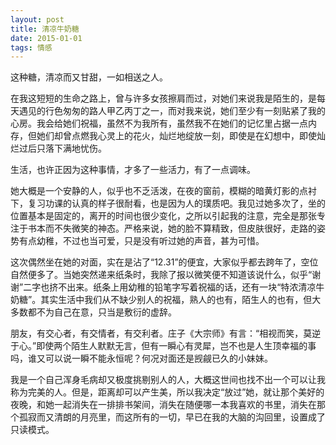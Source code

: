 ```yaml
---
layout: post
title: 清凉牛奶糖
date: 2015-01-01
tags: 情感
---
```


这种糖，清凉而又甘甜，一如相送之人。

在我这短短的生命之路上，曾与许多女孩擦肩而过，对她们来说我是陌生的，是每天遇见的行色匆匆的路人甲乙丙丁之一，而对我来说，她们至少有一刻贴紧了我的心房。我会给她们祝福，虽然不为我所有，虽然我不在她们的记忆里占据一点内存，但她们却曾点燃我心灵上的花火，灿烂地绽放一刻，即使是在幻想中，即使灿烂过后只落下满地忧伤。

生活，也许正因为这种事情，才多了一些活力，有了一点调味。

她大概是一个安静的人，似乎也不乏活泼，在夜的窗前，模糊的暗黄灯影的点衬下，复习功课的认真的样子很耐看，也是因为人的璞质吧。我见过她多次了，坐的位置基本是固定的，离开的时间也很少变化，之所以引起我的注意，完全是那张专注于书本而不失微笑的神态。严格来说，她的脸不算精致，但皮肤很好，走路的姿势有点幼稚，不过也当可爱，只是没有听过她的声音，甚为可惜。

这次偶然坐在她的对面，实在是沾了“12.31”的便宜，大家似乎都去跨年了，空位自然便多了。当她突然递来纸条时，我除了报以微笑便不知道该说什么，似乎“谢谢”二字也挤不出来。纸条上用幼稚的铅笔字写着祝福的话，还有一块“特浓清凉牛奶糖”。其实生活中我们从不缺少别人的祝福，熟人的也有，陌生人的也有，但大多数都不为自己在意，只当是敷衍的虚辞。

朋友，有交心者，有交情者，有交利者。庄子《大宗师》有言：“相视而笑，莫逆于心。”即使两个陌生人默默无言，但有一瞬心有灵犀，岂不也是人生顶幸福的事吗，谁又可以说一瞬不能永恒呢？何况对面还是觊觎已久的小妹妹。

我是一个自己浑身毛病却又极度挑剔别人的人，大概这世间也找不出一个可以让我称为完美的人。但是，距离却可以产生美，所以我决定“放过”她，就让那个美好的夜晚，和她一起消失在一排排书架间，消失在随便哪一本我喜欢的书里，消失在那个孤寂而又清朗的月亮里，而这所有的一切，早已在我的大脑的沟回里，设置成了只读模式。
